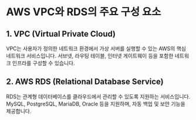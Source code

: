 # AWS VPC와 RDS의 주요 구성 요소

## 1. VPC (Virtual Private Cloud)
VPC는 사용자가 정의한 네트워크 환경에서 가상 서버를 실행할 수 있는 AWS의 핵심 네트워크 서비스입니다. 서브넷, 라우팅 테이블, 인터넷 게이트웨이 등을 포함한 네트워크 인프라를 구성할 수 있습니다.

## 2. AWS RDS (Relational Database Service)
RDS는 관계형 데이터베이스를 클라우드에서 관리할 수 있도록 지원하는 서비스입니다. MySQL, PostgreSQL, MariaDB, Oracle 등을 지원하며, 자동 백업 및 보안 기능을 제공합니다.
